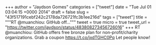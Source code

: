 
+++
author = "Jaydson Gomes"
categories = ["tweet"]
date = "Tue Jul 01 03:04:15 +0000 2014"
draft = false
slug = "43f517191cebf242c2178da726721fc3b1ee216d"
tags = ["tweet"]
title = """RT @muanchiou: GitHub off..."""
tweet = true
micro = true
tweet_url = "https://twitter.com/jaydson/status/483808273456726016"
+++
RT @muanchiou: GitHub offers free bronze plan for non-profit/charity organizations. Grab a coupon https://t.co/jxdTGHC0Pq Let people know!
